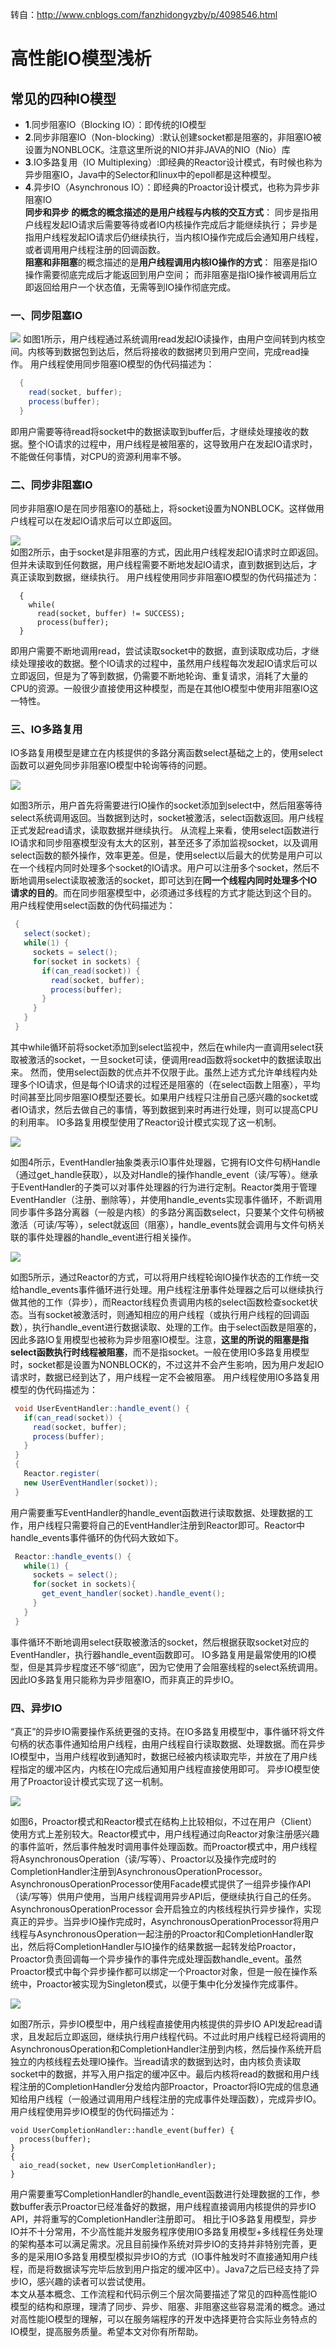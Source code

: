 转自：http://www.cnblogs.com/fanzhidongyzby/p/4098546.html

# 高性能IO模型浅析
## 常见的四种IO模型   
- **1**.同步阻塞IO（Blocking IO）：即传统的IO模型  
- **2**.同步非阻塞IO（Non-blocking）:默认创建socket都是阻塞的，非阻塞IO被设置为NONBLOCK。注意这里所说的NIO并非JAVA的NIO（Nio）库  
- **3**.IO多路复用（IO Multiplexing）:即经典的Reactor设计模式，有时候也称为异步阻塞IO，Java中的Selector和linux中的epoll都是这种模型。  
- **4**.异步IO（Asynchronous IO）：即经典的Proactor设计模式，也称为异步非阻塞IO  
**同步和异步 **的概念的概念描述的是**用户线程与内核的交互方式**： 同步是指用户线程发起IO请求后需要等待或者IO内核操作完成后才能继续执行； 异步是指用户线程发起IO请求后仍继续执行，当内核IO操作完成后会通知用户线程，或者调用用户线程注册的回调函数。  
**阻塞和非阻塞**的概念描述的是**用户线程调用内核IO操作的方式**： 阻塞是指IO操作需要彻底完成后才能返回到用户空间； 而非阻塞是指IO操作被调用后立即返回给用户一个状态值，无需等到IO操作彻底完成。  

### 一、同步阻塞IO  
![](img/142330286789443.png) 如图1所示，用户线程通过系统调用read发起IO读操作，由用户空间转到内核空间。内核等到数据包到达后，然后将接收的数据拷贝到用户空间，完成read操作。 用户线程使用同步阻塞IO模型的伪代码描述为：   
``` Java
  {  
    read(socket, buffer);
    process(buffer);
  } 
 ```
即用户需要等待read将socket中的数据读取到buffer后，才继续处理接收的数据。整个IO请求的过程中，用户线程是被阻塞的，这导致用户在发起IO请求时，不能做任何事情，对CPU的资源利用率不够。  
### 二、同步非阻塞IO   
同步非阻塞IO是在同步阻塞IO的基础上，将socket设置为NONBLOCK。这样做用户线程可以在发起IO请求后可以立即返回。  

 ![](img/142332004602984.png)  
如图2所示，由于socket是非阻塞的方式，因此用户线程发起IO请求时立即返回。但并未读取到任何数据，用户线程需要不断地发起IO请求，直到数据到达后，才真正读取到数据，继续执行。 用户线程使用同步非阻塞IO模型的伪代码描述为：
```Java7
  {
    while(
      read(socket, buffer) != SUCCESS);
      process(buffer);
  }
```
 即用户需要不断地调用read，尝试读取socket中的数据，直到读取成功后，才继续处理接收的数据。整个IO请求的过程中，虽然用户线程每次发起IO请求后可以立即返回，但是为了等到数据，仍需要不断地轮询、重复请求，消耗了大量的CPU的资源。一般很少直接使用这种模型，而是在其他IO模型中使用非阻塞IO这一特性。
 ### 三、IO多路复用   
 IO多路复用模型是建立在内核提供的多路分离函数select基础之上的，使用select函数可以避免同步非阻塞IO模型中轮询等待的问题。

 ![](img/142332187256396.png)

 如图3所示，用户首先将需要进行IO操作的socket添加到select中，然后阻塞等待select系统调用返回。当数据到达时，socket被激活，select函数返回。用户线程正式发起read请求，读取数据并继续执行。 从流程上来看，使用select函数进行IO请求和同步阻塞模型没有太大的区别，甚至还多了添加监视socket，以及调用select函数的额外操作，效率更差。但是，使用select以后最大的优势是用户可以在一个线程内同时处理多个socket的IO请求。用户可以注册多个socket，然后不断地调用select读取被激活的socket，即可达到在**同一个线程内同时处理多个IO请求的目的**。而在同步阻塞模型中，必须通过多线程的方式才能达到这个目的。   用户线程使用select函数的伪代码描述为：
``` java
 {
   select(socket);
   while(1) {
     sockets = select();
     for(socket in sockets) {
       if(can_read(socket)) {
         read(socket, buffer);
         process(buffer);
       }
     }
   }
 } 
```
 其中while循环前将socket添加到select监视中，然后在while内一直调用select获取被激活的socket，一旦socket可读，便调用read函数将socket中的数据读取出来。 然而，使用select函数的优点并不仅限于此。虽然上述方式允许单线程内处理多个IO请求，但是每个IO请求的过程还是阻塞的（在select函数上阻塞），平均时间甚至比同步阻塞IO模型还要长。如果用户线程只注册自己感兴趣的socket或者IO请求，然后去做自己的事情，等到数据到来时再进行处理，则可以提高CPU的利用率。 IO多路复用模型使用了Reactor设计模式实现了这一机制。

 ![](img/142332350853195.png)

 如图4所示，EventHandler抽象类表示IO事件处理器，它拥有IO文件句柄Handle（通过get_handle获取），以及对Handle的操作handle_event（读/写等）。继承于EventHandler的子类可以对事件处理器的行为进行定制。Reactor类用于管理EventHandler（注册、删除等），并使用handle_events实现事件循环，不断调用同步事件多路分离器（一般是内核）的多路分离函数select，只要某个文件句柄被激活（可读/写等），select就返回（阻塞），handle_events就会调用与文件句柄关联的事件处理器的handle_event进行相关操作。

 ![](img/142333254136604.png)

 如图5所示，通过Reactor的方式，可以将用户线程轮询IO操作状态的工作统一交给handle_events事件循环进行处理。用户线程注册事件处理器之后可以继续执行做其他的工作（异步），而Reactor线程负责调用内核的select函数检查socket状态。当有socket被激活时，则通知相应的用户线程（或执行用户线程的回调函数），执行handle_event进行数据读取、处理的工作。由于select函数是阻塞的，因此多路IO复用模型也被称为异步阻塞IO模型。注意，**这里的所说的阻塞是指select函数执行时线程被阻塞**，而不是指socket。一般在使用IO多路复用模型时，socket都是设置为NONBLOCK的，不过这并不会产生影响，因为用户发起IO请求时，数据已经到达了，用户线程一定不会被阻塞。 用户线程使用IO多路复用模型的伪代码描述为：
``` java
 void UserEventHandler::handle_event() {
   if(can_read(socket)) {
     read(socket, buffer);
     process(buffer);
   }
 }
 {
   Reactor.register(
   new UserEventHandler(socket));
 } 
```
 用户需要重写EventHandler的handle_event函数进行读取数据、处理数据的工作，用户线程只需要将自己的EventHandler注册到Reactor即可。Reactor中handle_events事件循环的伪代码大致如下。
``` java
 Reactor::handle_events() {
   while(1) {
     sockets = select();
     for(socket in sockets){  
       get_event_handler(socket).handle_event();
     }
   }
 } 
```

 事件循环不断地调用select获取被激活的socket，然后根据获取socket对应的EventHandler，执行器handle_event函数即可。 IO多路复用是最常使用的IO模型，但是其异步程度还不够“彻底”，因为它使用了会阻塞线程的select系统调用。因此IO多路复用只能称为异步阻塞IO，而非真正的异步IO。
 ### 四、异步IO
 “真正”的异步IO需要操作系统更强的支持。在IO多路复用模型中，事件循环将文件句柄的状态事件通知给用户线程，由用户线程自行读取数据、处理数据。而在异步IO模型中，当用户线程收到通知时，数据已经被内核读取完毕，并放在了用户线程指定的缓冲区内，内核在IO完成后通知用户线程直接使用即可。 异步IO模型使用了Proactor设计模式实现了这一机制。

 ![](img/151608309061672.jpg)

 如图6，Proactor模式和Reactor模式在结构上比较相似，不过在用户（Client）使用方式上差别较大。Reactor模式中，用户线程通过向Reactor对象注册感兴趣的事件监听，然后事件触发时调用事件处理函数。而Proactor模式中，用户线程将AsynchronousOperation（读/写等）、Proactor以及操作完成时的CompletionHandler注册到AsynchronousOperationProcessor。AsynchronousOperationProcessor使用Facade模式提供了一组异步操作API（读/写等）供用户使用，当用户线程调用异步API后，便继续执行自己的任务。AsynchronousOperationProcessor 会开启独立的内核线程执行异步操作，实现真正的异步。当异步IO操作完成时，AsynchronousOperationProcessor将用户线程与AsynchronousOperation一起注册的Proactor和CompletionHandler取出，然后将CompletionHandler与IO操作的结果数据一起转发给Proactor，Proactor负责回调每一个异步操作的事件完成处理函数handle_event。虽然Proactor模式中每个异步操作都可以绑定一个Proactor对象，但是一般在操作系统中，Proactor被实现为Singleton模式，以便于集中化分发操作完成事件。

 ![](img/142333511475767.png)

 如图7所示，异步IO模型中，用户线程直接使用内核提供的异步IO API发起read请求，且发起后立即返回，继续执行用户线程代码。不过此时用户线程已经将调用的AsynchronousOperation和CompletionHandler注册到内核，然后操作系统开启独立的内核线程去处理IO操作。当read请求的数据到达时，由内核负责读取socket中的数据，并写入用户指定的缓冲区中。最后内核将read的数据和用户线程注册的CompletionHandler分发给内部Proactor，Proactor将IO完成的信息通知给用户线程（一般通过调用用户线程注册的完成事件处理函数），完成异步IO。 用户线程使用异步IO模型的伪代码描述为：
 ```Java7
 void UserCompletionHandler::handle_event(buffer) {
   process(buffer);
 }
 {
   aio_read(socket, new UserCompletionHandler);
 } 
 ```

 用户需要重写CompletionHandler的handle_event函数进行处理数据的工作，参数buffer表示Proactor已经准备好的数据，用户线程直接调用内核提供的异步IO API，并将重写的CompletionHandler注册即可。 相比于IO多路复用模型，异步IO并不十分常用，不少高性能并发服务程序使用IO多路复用模型+多线程任务处理的架构基本可以满足需求。况且目前操作系统对异步IO的支持并非特别完善，更多的是采用IO多路复用模型模拟异步IO的方式（IO事件触发时不直接通知用户线程，而是将数据读写完毕后放到用户指定的缓冲区中）。Java7之后已经支持了异步IO，感兴趣的读者可以尝试使用。   
本文从基本概念、工作流程和代码示例三个层次简要描述了常见的四种高性能IO模型的结构和原理，理清了同步、异步、阻塞、非阻塞这些容易混淆的概念。通过对高性能IO模型的理解，可以在服务端程序的开发中选择更符合实际业务特点的IO模型，提高服务质量。希望本文对你有所帮助。
